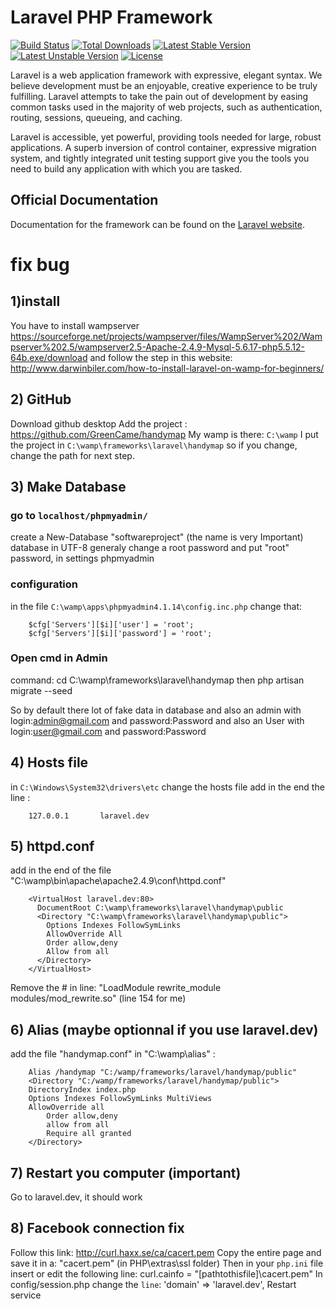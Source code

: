 # Laravel PHP Framework

[![Build Status](https://travis-ci.org/laravel/framework.svg)](https://travis-ci.org/laravel/framework)
[![Total Downloads](https://poser.pugx.org/laravel/framework/d/total.svg)](https://packagist.org/packages/laravel/framework)
[![Latest Stable Version](https://poser.pugx.org/laravel/framework/v/stable.svg)](https://packagist.org/packages/laravel/framework)
[![Latest Unstable Version](https://poser.pugx.org/laravel/framework/v/unstable.svg)](https://packagist.org/packages/laravel/framework)
[![License](https://poser.pugx.org/laravel/framework/license.svg)](https://packagist.org/packages/laravel/framework)

Laravel is a web application framework with expressive, elegant syntax. We believe development must be an enjoyable, creative experience to be truly fulfilling. Laravel attempts to take the pain out of development by easing common tasks used in the majority of web projects, such as authentication, routing, sessions, queueing, and caching.

Laravel is accessible, yet powerful, providing tools needed for large, robust applications. A superb inversion of control container, expressive migration system, and tightly integrated unit testing support give you the tools you need to build any application with which you are tasked.

## Official Documentation

Documentation for the framework can be found on the [Laravel website](http://laravel.com/docs).

# fix bug

## 1)install
You have to install wampserver
     https://sourceforge.net/projects/wampserver/files/WampServer%202/Wampserver%202.5/wampserver2.5-Apache-2.4.9-Mysql-5.6.17-php5.5.12-64b.exe/download
and follow the step in this website:
     http://www.darwinbiler.com/how-to-install-laravel-on-wamp-for-beginners/



## 2) GitHub
Download github desktop
Add the project :
    https://github.com/GreenCame/handymap
My wamp is there: `C:\wamp`
I put the project in `C:\wamp\frameworks\laravel\handymap` so if you change, change the path for next step.



## 3) Make Database
### go to `localhost/phpmyadmin/`
create a New-Database "softwareproject" (the name is very Important) database in UTF-8 generaly
change a root password and put "root" password, in settings phpmyadmin

### configuration
in the file `C:\wamp\apps\phpmyadmin4.1.14\config.inc.php` change that:

        $cfg['Servers'][$i]['user'] = 'root';
        $cfg['Servers'][$i]['password'] = 'root';

### Open cmd in Admin
command:
    cd C:\wamp\frameworks\laravel\handymap
then
    php artisan migrate --seed

So by default there lot of fake data in database and also an admin with login:admin@gmail.com and password:Password and also an User with  login:user@gmail.com and password:Password



## 4) Hosts file
in `C:\Windows\System32\drivers\etc` change the hosts file
add in the end the line :

        127.0.0.1       laravel.dev



## 5) httpd.conf
add in the end of the file "C:\wamp\bin\apache\apache2.4.9\conf\httpd.conf"

        <VirtualHost laravel.dev:80>
          DocumentRoot C:\wamp\frameworks\laravel\handymap\public
          <Directory "C:\wamp\frameworks\laravel\handymap\public">
            Options Indexes FollowSymLinks
            AllowOverride All
            Order allow,deny
            Allow from all
          </Directory>
        </VirtualHost>

Remove the # in line:      "LoadModule rewrite_module modules/mod_rewrite.so"     (line 154 for me)



## 6) Alias (maybe optionnal if you use laravel.dev)
add the file "handymap.conf" in "C:\wamp\alias\" :

        Alias /handymap "C:/wamp/frameworks/laravel/handymap/public"
        <Directory "C:/wamp/frameworks/laravel/handymap/public">
        DirectoryIndex index.php
        Options Indexes FollowSymLinks MultiViews
        AllowOverride all
            Order allow,deny
            allow from all
            Require all granted
        </Directory>



## 7) Restart you computer (important)
Go to laravel.dev, it should work

## 8) Facebook connection fix
Follow this link:
    http://curl.haxx.se/ca/cacert.pem
Copy the entire page and save it in a: "cacert.pem" (in PHP\extras\ssl folder)
Then in your `php.ini` file insert or edit the following line: curl.cainfo = "[pathtothisfile]\cacert.pem"
In config/session.php change the `line`: 'domain' => 'laravel.dev',
Restart service